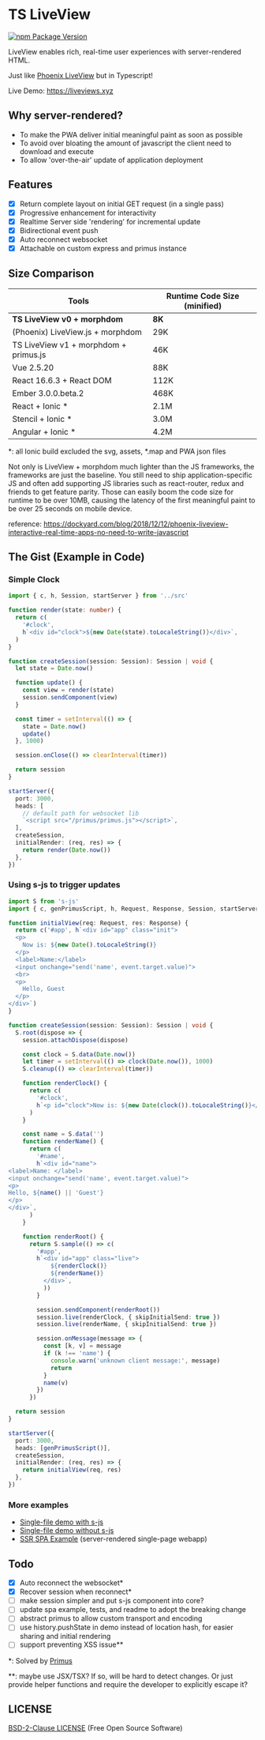 # TS LiveView

[![npm Package Version](https://img.shields.io/npm/v/ts-liveview.svg?maxAge=3600)](https://www.npmjs.com/package/ts-liveview)

LiveView enables rich, real-time user experiences with server-rendered HTML.

Just like [Phoenix LiveView](https://github.com/phoenixframework/phoenix_live_view) but in Typescript!

Live Demo: https://liveviews.xyz

## Why server-rendered?
- To make the PWA deliver initial meaningful paint as soon as possible
- To avoid over bloating the amount of javascript the client need to download and execute
- To allow 'over-the-air' update of application deployment

## Features
- [x] Return complete layout on initial GET request (in a single pass)
- [x] Progressive enhancement for interactivity
- [x] Realtime Server side 'rendering' for incremental update
- [x] Bidirectional event push
- [x] Auto reconnect websocket
- [x] Attachable on custom express and primus instance

## Size Comparison
| Tools | Runtime Code Size (minified) |
|---|---|
| **TS LiveView v0 + morphdom** | **8K** |
| (Phoenix) LiveView.js + morphdom | 29K |
| TS LiveView v1 + morphdom + primus.js | 46K |
| Vue 2.5.20 | 88K |
| React 16.6.3 + React DOM | 112K |
| Ember 3.0.0.beta.2 | 468K |
| React + Ionic * | 2.1M |
| Stencil + Ionic * | 3.0M |
| Angular + Ionic * | 4.2M |

*: all Ionic build excluded the svg, assets, *.map and PWA json files

Not only is LiveView + morphdom much lighter than the JS frameworks, the frameworks are just the baseline. You still need to ship application-specific JS and often add supporting JS libraries such as react-router, redux and friends to get feature parity. Those can easily boom the code size for runtime to be over 10MB, causing the latency of the first meaningful paint to be over 25 seconds on mobile device.

reference: https://dockyard.com/blog/2018/12/12/phoenix-liveview-interactive-real-time-apps-no-need-to-write-javascript

## The Gist (Example in Code)
### Simple Clock
```typescript
import { c, h, Session, startServer } from '../src'

function render(state: number) {
  return c(
    '#clock',
    h`<div id="clock">${new Date(state).toLocaleString()}</div>`,
  )
}

function createSession(session: Session): Session | void {
  let state = Date.now()

  function update() {
    const view = render(state)
    session.sendComponent(view)
  }

  const timer = setInterval(() => {
    state = Date.now()
    update()
  }, 1000)

  session.onClose(() => clearInterval(timer))

  return session
}

startServer({
  port: 3000,
  heads: [
    // default path for websocket lib
    `<script src="/primus/primus.js"></script>`,
  ],
  createSession,
  initialRender: (req, res) => {
    return render(Date.now())
  },
})
```

### Using s-js to trigger updates
```typescript
import S from 's-js'
import { c, genPrimusScript, h, Request, Response, Session, startServer, } from '../src'

function initialView(req: Request, res: Response) {
  return c('#app', h`<div id="app" class="init">
  <p>
    Now is: ${new Date().toLocaleString()}
  </p>
  <label>Name:</label>
  <input onchange="send('name', event.target.value)">
  <br>
  <p>
    Hello, Guest
  </p>
</div>`)
}

function createSession(session: Session): Session | void {
  S.root(dispose => {
    session.attachDispose(dispose)

    const clock = S.data(Date.now())
    let timer = setInterval(() => clock(Date.now()), 1000)
    S.cleanup(() => clearInterval(timer))

    function renderClock() {
      return c(
        '#clock',
        h`<p id="clock">Now is: ${new Date(clock()).toLocaleString()}</p>`,
      )
    }

    const name = S.data('')
    function renderName() {
      return c(
        '#name',
        h`<div id="name">
<label>Name: </label>
<input onchange="send('name', event.target.value)">
<p>
Hello, ${name() || 'Guest'}
</p>
</div>`,
      )
    }

    function renderRoot() {
      return S.sample(() => c(
        '#app',
        h`<div id="app" class="live">
            ${renderClock()}
            ${renderName()}
          </div>`,
          ))
        }

        session.sendComponent(renderRoot())
        session.live(renderClock, { skipInitialSend: true })
        session.live(renderName, { skipInitialSend: true })

        session.onMessage(message => {
          const [k, v] = message
          if (k !== 'name') {
            console.warn('unknown client message:', message)
            return
          }
          name(v)
        })
      })

  return session
}

startServer({
  port: 3000,
  heads: [genPrimusScript()],
  createSession,
  initialRender: (req, res) => {
    return initialView(req, res)
  },
})
```

### More examples
- [Single-file demo with s-js](./test/demo-server-with-sjs.ts)
- [Single-file demo without s-js](./test/demo-server-without-sjs.ts)
- [SSR SPA Example](./examples/spa-demo) (server-rendered single-page webapp)

## Todo
- [x] Auto reconnect the websocket*
- [x] Recover session when reconnect*
- [ ] make session simpler and put s-js component into core?
- [ ] update spa example, tests, and readme to adopt the breaking change
- [ ] abstract primus to allow custom transport and encoding
- [ ] use history.pushState in demo instead of location hash, for easier sharing and initial rendering
- [ ] support preventing XSS issue**

*: Solved by [Primus](https://github.com/primus/primus)

**: maybe use JSX/TSX?
If so, will be hard to detect changes.
Or just provide helper functions and require the developer to explicitly escape it?

## LICENSE
[BSD-2-Clause LICENSE](./LICENSE)
(Free Open Source Software)
